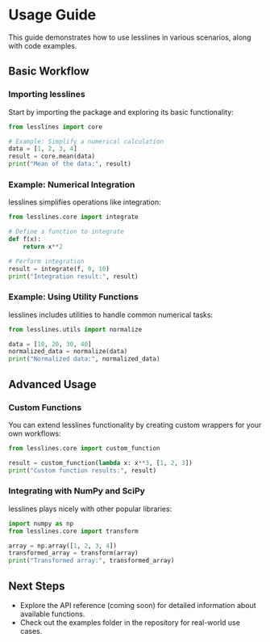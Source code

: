 # Usage Guide

This guide demonstrates how to use lesslines in various scenarios, along with code examples.

## Basic Workflow

### Importing lesslines
Start by importing the package and exploring its basic functionality:
```python
from lesslines import core

# Example: Simplify a numerical calculation
data = [1, 2, 3, 4]
result = core.mean(data)
print("Mean of the data:", result)
```

### Example: Numerical Integration
lesslines simplifies operations like integration:

```python
from lesslines.core import integrate

# Define a function to integrate
def f(x):
    return x**2

# Perform integration
result = integrate(f, 0, 10)
print("Integration result:", result)
```

### Example: Using Utility Functions
lesslines includes utilities to handle common numerical tasks:

```python
from lesslines.utils import normalize

data = [10, 20, 30, 40]
normalized_data = normalize(data)
print("Normalized data:", normalized_data)
```

## Advanced Usage

### Custom Functions
You can extend lesslines functionality by creating custom wrappers for your own workflows:

```python
from lesslines.core import custom_function

result = custom_function(lambda x: x**3, [1, 2, 3])
print("Custom function results:", result)
```

### Integrating with NumPy and SciPy
lesslines plays nicely with other popular libraries:

```python
import numpy as np
from lesslines.core import transform

array = np.array([1, 2, 3, 4])
transformed_array = transform(array)
print("Transformed array:", transformed_array)
```

## Next Steps
+ Explore the API reference (coming soon) for detailed information about available functions.
+ Check out the examples folder in the repository for real-world use cases.
